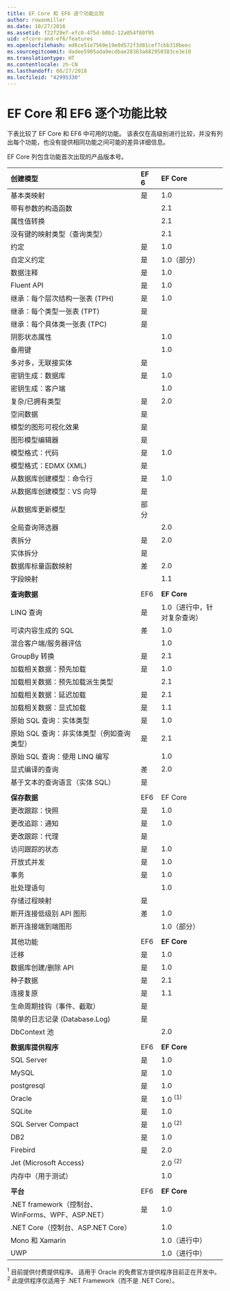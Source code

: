 ```yaml
---
title: EF Core 和 EF6 逐个功能比较
author: rowanmiller
ms.date: 10/27/2016
ms.assetid: f22f29ef-efc0-475d-b0b2-12a054f80f95
uid: efcore-and-ef6/features
ms.openlocfilehash: ed6ce51e7560e19e0d572f3d81cef7cbb310beec
ms.sourcegitcommit: dadee5905ada9ecdbae28363a682950383ce3e10
ms.translationtype: HT
ms.contentlocale: zh-CN
ms.lasthandoff: 08/27/2018
ms.locfileid: "42995330"
---
```

# <a name="ef-core-and-ef6-feature-by-feature-comparison"></a>EF Core 和 EF6 逐个功能比较

下表比较了 EF Core 和 EF6 中可用的功能。 该表仅在高级别进行比较，并没有列出每个功能，也没有提供相同功能之间可能的差异详细信息。

EF Core 列包含功能首次出现的产品版本号。

| 创建模型                                  | EF 6 | **EF Core**                           |
|:------------------------------------------------------|:---------|:--------------------------------------|
| 基本类映射                                   | 是      | 1.0                                   |
| 带有参数的构造函数                          |          | 2.1                                   |
| 属性值转换                            |          | 2.1                                   |
| 没有键的映射类型（查询类型）               |          | 2.1                                   |
| 约定                                           | 是      | 1.0                                   |
| 自定义约定                                    | 是      | 1.0（部分）                         |
| 数据注释                                      | 是      | 1.0                                   |
| Fluent API                                            | 是      | 1.0                                   |
| 继承：每个层次结构一张表 (TPH)                | 是      | 1.0                                   |
| 继承：每个类型一张表 (TPT)                     | 是      |                                       |
| 继承：每个具体类一张表 (TPC)           | 是      |                                       |
| 阴影状态属性                               |          | 1.0                                   |
| 备用键                                        |          | 1.0                                   |
| 多对多，无联接实体                      | 是      |                                       |
| 密钥生成：数据库                              | 是      | 1.0                                   |
| 密钥生成：客户端                                |          | 1.0                                   |
| 复杂/已拥有类型                                   | 是      | 2.0                                   |
| 空间数据                                          | 是      |                                       |
| 模型的图形可视化效果                      | 是      |                                       |
| 图形模型编辑器                                | 是      |                                       |
| 模型格式：代码                                    | 是      | 1.0                                   |
| 模型格式：EDMX (XML)                              | 是      |                                       |
| 从数据库创建模型：命令行              | 是      | 1.0                                   |
| 从数据库创建模型：VS 向导                 | 是      |                                       |
| 从数据库更新模型                            | 部分  |                                       |
| 全局查询筛选器                                  |          | 2.0                                   |
| 表拆分                                       | 是      | 2.0                                   |
| 实体拆分                                      | 是      |                                       |
| 数据库标量函数映射                      | 差     | 2.0                                   |
| 字段映射                                         |          | 1.1                                   |
|                                                       |          |                                       |
| **查询数据**                                     | EF6  | **EF Core**                           |
| LINQ 查询                                          | 是      | 1.0（进行中，针对复杂查询） |
| 可读内容生成的 SQL                                | 差     | 1.0                                   |
| 混合客户端/服务器评估                        |          | 1.0                                   |
| GroupBy 转换                                   | 是      | 2.1                                   |
| 加载相关数据：预先加载                           | 是      | 1.0                                   |
| 加载相关数据：预先加载派生类型 |          | 2.1                                   |
| 加载相关数据：延迟加载                            | 是      | 2.1                                   |
| 加载相关数据：显式加载                        | 是      | 1.1                                   |
| 原始 SQL 查询：实体类型                         | 是      | 1.0                                   |
| 原始 SQL 查询：非实体类型（例如查询类型）       | 是      | 2.1                                   |
| 原始 SQL 查询：使用 LINQ 编写                  |          | 1.0                                   |
| 显式编译的查询                           | 差     | 2.0                                   |
| 基于文本的查询语言（实体 SQL）                | 是      |                                       |
|                                                       |          |                                       |
| **保存数据**                                       | EF6  | EF Core                           |
| 更改跟踪：快照                             | 是      | 1.0                                   |
| 更改追踪：通知                         | 是      | 1.0                                   |
| 更改跟踪：代理                              | 是      |                                       |
| 访问跟踪的状态                               | 是      | 1.0                                   |
| 开放式并发                                | 是      | 1.0                                   |
| 事务                                          | 是      | 1.0                                   |
| 批处理语句                                |          | 1.0                                   |
| 存储过程映射                              | 是      |                                       |
| 断开连接低级别 API 图形                     | 差     | 1.0                                   |
| 断开连接端到端图形                         |          | 1.0（部分）                         |
|                                                       |          |                                       |
| 其他功能                                    | EF6  | **EF Core**                           |
| 迁移                                            | 是      | 1.0                                   |
| 数据库创建/删除 API                       | 是      | 1.0                                   |
| 种子数据                                             | 是      | 2.1                                   |
| 连接复原                                 | 是      | 1.1                                   |
| 生命周期挂钩（事件、截取）                | 是      |                                       |
| 简单的日志记录 (Database.Log)                         | 是      |                                       |
| DbContext 池                                     |          | 2.0                                   |
|                                                       |          |                                       |
| **数据库提供程序**                                | EF6  | **EF Core**                           |
| SQL Server                                            | 是      | 1.0                                   |
| MySQL                                                 | 是      | 1.0                                   |
| postgresql                                            | 是      | 1.0                                   |
| Oracle                                                | 是      | 1.0 <sup>(1)</sup>                    |
| SQLite                                                | 是      | 1.0                                   |
| SQL Server Compact                                    | 是      | 1.0 <sup>(2)</sup>                    |
| DB2                                                   | 是      | 1.0                                   |
| Firebird                                              | 是      | 2.0                                   |
| Jet (Microsoft Access)                                |          | 2.0 <sup>(2)</sup>                    |
| 内存中（用于测试）                               |          | 1.0                                   |
|                                                       |          |                                       |
| **平台**                                         | EF6  | **EF Core**                           |
| .NET framework（控制台、WinForms、WPF、ASP.NET）      | 是      | 1.0                                   |
| .NET Core（控制台、ASP.NET Core）                     |          | 1.0                                   |
| Mono 和 Xamarin                                        |          | 1.0（进行中）                     |
| UWP                                                   |          | 1.0（进行中）                     |

<sup>1</sup> 目前提供付费提供程序。 适用于 Oracle 的免费官方提供程序目前正在开发中。
<sup>2</sup> 此提供程序仅适用于 .NET Framework（而不是 .NET Core）。
